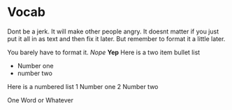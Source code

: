 # Vocab 

Dont be a jerk. It will make other people angry.
It doesnt matter if you just put it all in as text and then fix it later.
But remember to format it a little later. 

You barely have to format it. 
*Nope*
**Yep**
Here is a two item bullet list
- Number one
- number two
  
Here is a numbered list
1 Number one
2 Number two

One Word or Whatever

